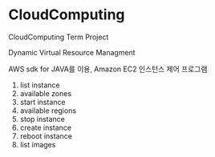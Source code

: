 # CloudComputing
CloudComputing Term Project

Dynamic Virtual Resource Managment

AWS sdk for JAVA를 이용, Amazon EC2 인스턴스 제어 프로그램

1. list instance
2. available zones
3. start instance
4. available regions
5. stop instance
6. create instance
7. reboot instance
8. list images
